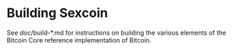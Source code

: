 Building Sexcoin
================

See doc/build-*.md for instructions on building the various
elements of the Bitcoin Core reference implementation of Bitcoin.
